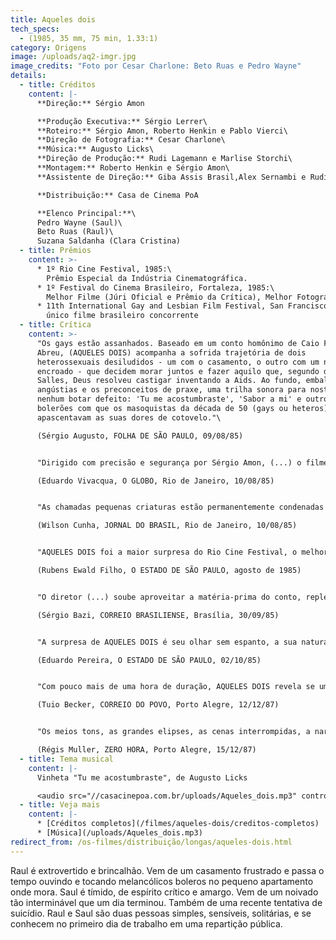 ```yaml
---
title: Aqueles dois
tech_specs:
  - (1985, 35 mm, 75 min, 1.33:1)
category: Origens
image: /uploads/aq2-imgr.jpg
image_credits: "Foto por Cesar Charlone: Beto Ruas e Pedro Wayne"
details:
  - title: Créditos
    content: |-
      **Direção:** Sérgio Amon

      **Produção Executiva:** Sérgio Lerrer\
      **Roteiro:** Sérgio Amon, Roberto Henkin e Pablo Vierci\
      **Direção de Fotografia:** Cesar Charlone\
      **Música:** Augusto Licks\
      **Direção de Produção:** Rudi Lagemann e Marlise Storchi\
      **Montagem:** Roberto Henkin e Sérgio Amon\
      **Assistente de Direção:** Giba Assis Brasil,Alex Sernambi e Rudi Lagemann

      **Distribuição:** Casa de Cinema PoA

      **Elenco Principal:**\
      Pedro Wayne (Saul)\
      Beto Ruas (Raul)\
      Suzana Saldanha (Clara Cristina)
  - title: Prêmios
    content: >-
      * 1º Rio Cine Festival, 1985:\
        Prêmio Especial da Indústria Cinematográfica.
      * 1º Festival do Cinema Brasileiro, Fortaleza, 1985:\
        Melhor Filme (Júri Oficial e Prêmio da Crítica), Melhor Fotografia, Melhor Ator Coadjuvante (Pedro Ruas), Melhor Música Original, Melhor Edição de Som
      * 11th International Gay and Lesbian Film Festival, San Francisco, EUA, 1987\
        único filme brasileiro concorrente
  - title: Crítica
    content: >-
      "Os gays estão assanhados. Baseado em um conto homônimo de Caio Fernando
      Abreu, (AQUELES DOIS) acompanha a sofrida trajetória de dois
      heterossexuais desiludidos - um com o casamento, o outro com um noivado
      encroado - que decidem morar juntos e fazer aquilo que, segundo d. Eugênio
      Salles, Deus resolveu castigar inventando a Aids. Ao fundo, embalando as
      angústias e os preconceitos de praxe, uma trilha sonora para nostálgico
      nenhum botar defeito: 'Tu me acostumbraste', 'Sabor a mi' e outros
      bolerões com que os masoquistas da década de 50 (gays ou heteros)
      apascentavam as suas dores de cotovelo."\

      (Sérgio Augusto, FOLHA DE SÃO PAULO, 09/08/85)


      "Dirigido com precisão e segurança por Sérgio Amon, (...) o filme explora com dignidade a relação afetiva entre dois homens para fazer, ao mesmo tempo, uma incursão poética ao problema da solidão aliada à carência afetiva nas grandes cidades, sem deixar de denunciar a intolerância humana. AQUELES DOIS surpreende pelos cuidados técnicos da produção, com destaque para a fotografia (de César Charlone), que registra imagens expressivas e cheias de ternura."\

      (Eduardo Vivacqua, O GLOBO, Rio de Janeiro, 10/08/85)


      "As chamadas pequenas criaturas estão permanentemente condenadas ao inferno do desinteresse? Sabe se através de exemplos inúmeros que não é bem assim, mas AQUELES DOIS, de Sérgio Amon, parece disposto a provar o contrário. (...) (O filme poderia) discutir o 'universo da repartição', a questão do homossexualismo, o desamor 'é um deserto de almas, diz se na cidade grande mas, na realidade, inexiste aqui qualquer tipo de vida inteligente. Fala-se muito e de forma primária para chegar a lugar algum."\

      (Wilson Cunha, JORNAL DO BRASIL, Rio de Janeiro, 10/08/85)


      "AQUELES DOIS foi a maior surpresa do Rio Cine Festival, o melhor filme brasiliero de 1985, pelo menos até agora. Embora esteja sendo vendido como uma história sobre homossexualismo, AQUELES DOIS é muito mais do que isso, é um filme sobre a própria condição humana, a solidão, o vazio, a insatisfação, a vida numa cidade grande. Sérgio Amon conseguiu ao mesmo tempo ser fiel ao conto de Caio Fernando Abreu e também expandi-lo, inclusive com uma conclusão mais aberta, mais otimista. O fato de o filme ser uma produção gaúcha, de fora do eixo Rio São Paulo, só lhe confere ainda maior charme, um encanto especial no sotaque, no comportamento da província. Outro mérito do filme é a segurança com que é conduzido o elenco, para nós desconhecido, mas de absoluta competência."\

      (Rubens Ewald Filho, O ESTADO DE SÃO PAULO, agosto de 1985)


      "O diretor (...) soube aproveitar a matéria-prima do conto, repleto de sugestões e sutilezas, e também o seu clima de intimismo e desencanto. Felizmente não caiu na tentação de transformar o conciso texto de Caio Fernando Abreu num love story gay. (...) No último plano, aqueles dois dão boas risadas como se dissessem 'não estamos nem aí', enquanto os colegas de repartição terminam, como no conto, 'infelizes para sempre'. E não custa destacar por fim a trilha sonora, tanto pelo adequado comentário musical de Augusto Licks quanto pela presença dos boleros na voz de Dalva de Oliveira."\

      (Sérgio Bazi, CORREIO BRASILIENSE, Brasília, 30/09/85)


      "A surpresa de AQUELES DOIS é seu olhar sem espanto, a sua naturalidade em tratar a relação entre os personagens centrais (esplendidamente interpretados por Pedro Wayne e Beto Ruas, dois atores gaúchos de teatro), simplesmente como uma possibilidade do relacionamento humano. (...) Na manipulação contida da emoção, na direção do elenco muito afinado, na escolha de bonitas imagens, na narrativa fluente (embora o final um pouco precipitado), AQUELES DOIS é o terceiro e melhor dos filmes realizados quase que simultaneamente pela mesma equipe no Rio Grande do Sul, após VERDES ANOS e ME BEIJA."\

      (Eduardo Pereira, O ESTADO DE SÃO PAULO, 02/10/85)


      "Com pouco mais de uma hora de duração, AQUELES DOIS revela se um filme de surpreendente densidade dramática. (...) A bravura do cineasta, enfrentando um tema tão difícil quanto o surgimento de uma possível relação homossexual entre dois sujeitos presumivelmente heterossexuais, demonstra se mais especialmente na contenção com que a história vai sendo armada do que nas explosões de temperamento dos personagens. (...) Os artifícios de que os roteiristas lançaram mão para encompridar a trama são eficientes, mas talvez não convincentes. (...) Talvez uma duração ainda menor condensasse mais a sua carga dramática, favorecendo o impacto."\

      (Tuio Becker, CORREIO DO POVO, Porto Alegre, 12/12/87)


      "Os meios tons, as grandes elipses, as cenas interrompidas, a narração 'off', a marcação visual da passagem do tempo transpõem para a tela a subjetividade e a sutileza de sentimentos do conto literário. O ritmo cadenciado do filme marca a passagem do que pode ser uma substituição às mulheres (a belíssima cena da dança na noite embriagada) para o que vem a se tornar uma relação insubstituível. O momento indefinível em que as pequenas afinidades tornam se as únicas grandes certezas. (...) Não há aqui a dor da fatalidade (da VERA de Sérgio Toledo) ou o elogio homoerótico (do CINEMA FALADO de Caetano Veloso). AQUELES DOIS não elege como único o caminho de Raul e Saul. Acena com a possibilidade do encontro das pessoas. Do direito de ser feliz, deixando para trás as almas infelizes e desamadas."\

      (Régis Muller, ZERO HORA, Porto Alegre, 15/12/87)
  - title: Tema musical
    content: |-
      Vinheta "Tu me acostumbraste", de Augusto Licks

      <audio src="//casacinepoa.com.br/uploads/Aqueles_dois.mp3" controls />
  - title: Veja mais
    content: |-
      * [Créditos completos](/filmes/aqueles-dois/creditos-completos)
      * [Música](/uploads/Aqueles_dois.mp3)
redirect_from: /os-filmes/distribuição/longas/aqueles-dois.html
---
```

Raul é extrovertido e brincalhão. Vem de um casamento frustrado e passa o tempo ouvindo e tocando melancólicos boleros no pequeno apartamento onde mora. Saul é tímido, de espírito crítico e amargo. Vem de um noivado tão interminável que um dia terminou. Também de uma recente tentativa de suicídio. Raul e Saul são duas pessoas simples, sensíveis, solitárias, e se conhecem no primeiro dia de trabalho em uma repartição pública.
